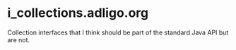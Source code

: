 # i_collections.adligo.org
Collection interfaces that I think should be part of the standard Java API but are not.
